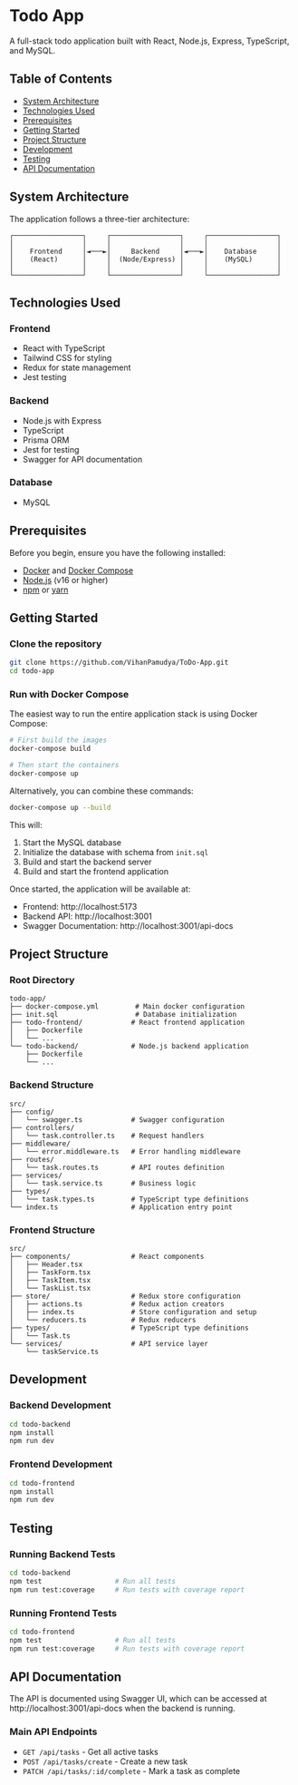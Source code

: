 # Todo App

A full-stack todo application built with React, Node.js, Express, TypeScript, and MySQL.

## Table of Contents

- [System Architecture](#system-architecture)
- [Technologies Used](#technologies-used)
- [Prerequisites](#prerequisites)
- [Getting Started](#getting-started)
- [Project Structure](#project-structure)
- [Development](#development)
- [Testing](#testing)
- [API Documentation](#api-documentation)

## System Architecture

The application follows a three-tier architecture:

```
┌─────────────────┐     ┌─────────────────┐     ┌─────────────────┐
│                 │     │                 │     │                 │
│    Frontend     │◄───►│     Backend     │◄───►│    Database     │
│    (React)      │     │  (Node/Express) │     │    (MySQL)      │
│                 │     │                 │     │                 │
└─────────────────┘     └─────────────────┘     └─────────────────┘
```

## Technologies Used

### Frontend
- React with TypeScript
- Tailwind CSS for styling
- Redux for state management
- Jest testing

### Backend
- Node.js with Express
- TypeScript
- Prisma ORM
- Jest for testing
- Swagger for API documentation

### Database
- MySQL

## Prerequisites

Before you begin, ensure you have the following installed:
- [Docker](https://docs.docker.com/get-docker/) and [Docker Compose](https://docs.docker.com/compose/install/)
- [Node.js](https://nodejs.org/) (v16 or higher)
- [npm](https://www.npmjs.com/) or [yarn](https://yarnpkg.com/)

## Getting Started

### Clone the repository
```bash
git clone https://github.com/VihanPamudya/ToDo-App.git
cd todo-app
```

### Run with Docker Compose
The easiest way to run the entire application stack is using Docker Compose:

```bash
# First build the images
docker-compose build

# Then start the containers
docker-compose up
```

Alternatively, you can combine these commands:

```bash
docker-compose up --build
```

This will:
1. Start the MySQL database
2. Initialize the database with schema from `init.sql`
3. Build and start the backend server
4. Build and start the frontend application

Once started, the application will be available at:
- Frontend: http://localhost:5173
- Backend API: http://localhost:3001
- Swagger Documentation: http://localhost:3001/api-docs

## Project Structure

### Root Directory
```
todo-app/
├── docker-compose.yml         # Main docker configuration
├── init.sql                   # Database initialization
├── todo-frontend/            # React frontend application
│   ├── Dockerfile
│   └── ...
└── todo-backend/             # Node.js backend application
    ├── Dockerfile
    └── ...
```

### Backend Structure
```
src/
├── config/
│   └── swagger.ts            # Swagger configuration
├── controllers/
│   └── task.controller.ts    # Request handlers
├── middleware/
│   └── error.middleware.ts   # Error handling middleware
├── routes/
│   └── task.routes.ts        # API routes definition
├── services/
│   └── task.service.ts       # Business logic
├── types/
│   └── task.types.ts         # TypeScript type definitions
└── index.ts                  # Application entry point
```

### Frontend Structure
```
src/
├── components/               # React components
│   ├── Header.tsx
│   ├── TaskForm.tsx
│   ├── TaskItem.tsx
│   └── TaskList.tsx
├── store/                    # Redux store configuration
│   ├── actions.ts            # Redux action creators
│   ├── index.ts              # Store configuration and setup
│   └── reducers.ts           # Redux reducers
├── types/                    # TypeScript type definitions
│   └── Task.ts
└── services/                 # API service layer
    └── taskService.ts
```

## Development

### Backend Development
```bash
cd todo-backend
npm install
npm run dev
```

### Frontend Development
```bash
cd todo-frontend
npm install
npm run dev
```

## Testing

### Running Backend Tests
```bash
cd todo-backend
npm test                  # Run all tests
npm run test:coverage     # Run tests with coverage report
```

### Running Frontend Tests
```bash
cd todo-frontend
npm test                  # Run all tests
npm run test:coverage     # Run tests with coverage report
```

## API Documentation

The API is documented using Swagger UI, which can be accessed at http://localhost:3001/api-docs when the backend is running.

### Main API Endpoints

- `GET /api/tasks` - Get all active tasks
- `POST /api/tasks/create` - Create a new task
- `PATCH /api/tasks/:id/complete` - Mark a task as complete
